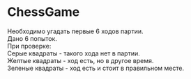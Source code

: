 # ChessGame
Необходимо угадать первые 6 ходов партии.<br />
Дано 6 попыток.<br />
При проверке:<br />
Серые квадраты - такого хода нет в партии. <br />
Желтые квадраты - ход есть, но в другое время.<br />
Зеленые квадраты - ход есть и стоит в правильном месте.<br />
